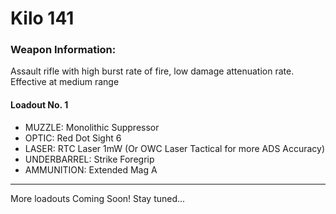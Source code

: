 # Kilo 141

### Weapon Information:
Assault rifle with high burst rate of fire, low damage attenuation rate. Effective at medium range

#### Loadout No. 1 

- MUZZLE: Monolithic Suppressor
- OPTIC: Red Dot Sight 6
- LASER: RTC Laser 1mW (Or OWC Laser Tactical for more ADS Accuracy)
- UNDERBARREL: Strike Foregrip
- AMMUNITION: Extended Mag A

---

More loadouts Coming Soon! Stay tuned...
